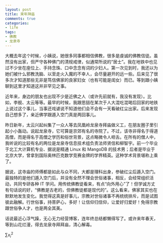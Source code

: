 ```yaml
---
layout: post
title: 来年拜庙
comments: true
categories:
- life
tags:
- 佛教
- 龙泉寺
---
```


大概去年这个时候，小姨说，她很多同事都相信佛教，很多是虔诚的佛教信徒。虽然没有出家，但严守各种佛门的清规戒律，似通常所说的“居士”。我在地铁中也见过不少坐在座位上、手持念珠、口中念念有词的少妇人。第一次见到时，我还以为她们被什么邪教洗脑、以至走火入魔的不幸人，会尽量避开的远一些。后来见了很多次才知道那些无非是笃信佛家的良家妇女（也有可能是闺女）而已。等到跟小姨聊到这里才知道这并非罕见之事。

近年来，身边的朋友也出现不少是近佛之人（或许先前就有，我没有发现）。比如，李舰、太云等等。最早的时候，我跟思喆在某次于人大混吃混喝后回家的地铁上说过这个事儿，当事还戏谑说不知道他们会不会有一天看破红尘出家。后来发现自己想多了，亲近佛学跟遁入空门真是两回事儿。

昨日新年，太云兴起纠集了一众人等去凤凰岭龙泉寺拜庙做义工，在朋友圈子里引起小小轰动。说起龙泉寺，它可算是京郊有名的寺院了。不过，该寺非得名于得道高僧，而是得名于高僧之学历和俗世背景，这点略微令人咂舌。在所有的僧人中，我听说的比较有名的两位是龙泉寺信息技术组负责法师贤信和柳智宇。前一个毕业于北工大计算机专业、据说是精通 Linux 和 MangoDB 的技术男；后者是毕业于北京大学，曾拿到国际奥林匹克数学竞赛金牌的学界精英。这种学术背景堪称上乘了。

据说，这寺庙的师傅都是如此与众不同，大都是理科出身，参破红尘后遁入空门。最独特的是他们遁入空门后，并没有全然不理会世俗诸事，相反，会经常组织活动，共同专研各种 IT 学问。用传统佛教徒看来，有点“向外用心”了！但学诚方丈有句话说的好，“佛教是古老的，但佛教徒都是现代的”。这么看来，佛家其实也在默默地发生变化。我觉得这真是好事儿，宗教对世俗诸事不再统统排斥，而是试图彼此融解。行世俗事，持菩萨心，多好！让信仰归信仰，让爱好归爱好！免得宗教跟世俗争人才，也是两全其美。

话说最近心浮气躁，无心无力经营博客，连年终总结都懒得写了。或许来年春天，等到山花烂漫，得去龙泉寺拜拜庙，清心解毒。

$\sum x_i^2$